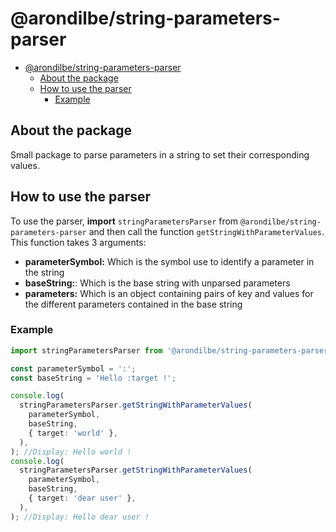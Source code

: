 # @arondilbe/string-parameters-parser

- [@arondilbe/string-parameters-parser](#arondilbestring-parameters-parser)
  - [About the package](#about-the-package)
  - [How to use the parser](#how-to-use-the-parser)
    - [Example](#example)

## About the package

Small package to parse parameters in a string to set their corresponding values.

## How to use the parser

To use the parser, **import** `stringParametersParser` from `@arondilbe/string-parameters-parser` and then call the function `getStringWithParameterValues`.
This function takes 3 arguments:

- **parameterSymbol:** Which is the symbol use to identify a parameter in the string
- **baseString:**: Which is the base string with unparsed parameters
- **parameters:** Which is an object containing pairs of key and values for the different parameters contained in the base string

### Example

```typescript
import stringParametersParser from '@arondilbe/string-parameters-parser';

const parameterSymbol = ':';
const baseString = 'Hello :target !';

console.log(
  stringParametersParser.getStringWithParameterValues(
    parameterSymbol,
    baseString,
    { target: 'world' },
  ),
); //Display: Hello world !
console.log(
  stringParametersParser.getStringWithParameterValues(
    parameterSymbol,
    baseString,
    { target: 'dear user' },
  ),
); //Display: Hello dear user !
```
